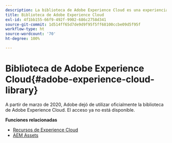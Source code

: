```yaml
---
description: La biblioteca de Adobe Experience Cloud es una experiencia universal y centralizada para almacenar, buscar y seleccionar recursos en las soluciones de Adobe Experience Cloud.
title: Biblioteca de Adobe Experience Cloud
exl-id: 4f1bb155-66f9-492f-9902-686c2758d341
source-git-commit: 1d514ff65d7de9d9f95f5ff68100ccbe09d5f95f
workflow-type: ht
source-wordcount: '70'
ht-degree: 100%

---
```


# Biblioteca de Adobe Experience Cloud{#adobe-experience-cloud-library}

A partir de marzo de 2020, Adobe dejó de utilizar oficialmente la biblioteca de Adobe Experience Cloud. El acceso ya no está disponible.

**Funciones relacionadas**

* [Recursos de Experience Cloud](https://experienceleague.adobe.com/docs/core-services/interface/services/assets/experience-cloud-assets.html?lang=es)
* [AEM Assets](https://experienceleague.adobe.com/docs/experience-manager-cloud-service/content/assets/home.html?lang=es)
